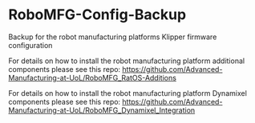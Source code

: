 # RoboMFG-Config-Backup
Backup for the robot manufacturing platforms Klipper firmware configuration

For details on how to install the robot manufacturing platform additional components please see this repo:
https://github.com/Advanced-Manufacturing-at-UoL/RoboMFG_RatOS-Additions

For details on how to install the robot manufacturing platform Dynamixel components please see this repo:
https://github.com/Advanced-Manufacturing-at-UoL/RoboMFG_Dynamixel_Integration
